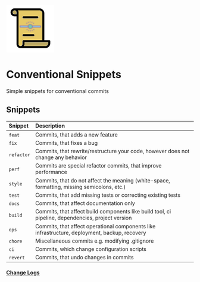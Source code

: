 ![Icon](./images/conventional-snippets.png)

# Conventional Snippets

Simple snippets for conventional commits


## Snippets

| Snippet      |   Description
| :---         | :---
| `feat`       | Commits, that adds a new feature
| `fix`        | Commits, that fixes a bug
| `refactor`   | Commits, that rewrite/restructure your code, however does not change any behavior
| `perf`       | Commits are special refactor commits, that improve performance
| `style`      | Commits, that do not affect the meaning (white-space, formatting, missing semicolons, etc.)
| `test`       | Commits, that add missing tests or correcting existing tests
| `docs`       | Commits, that affect documentation only
| `build`      | Commits, that affect build components like build tool, ci pipeline, dependencies, project version 
| `ops`        | Commits, that affect operational components like infrastructure, deployment, backup, recovery
| `chore`      | Miscellaneous commits e.g. modifying .gitignore
| `ci`         | Commits, which change configuration scripts
| `revert`     | Commits, that undo changes in commits


#### [Change Logs](./CHANGELOG.md)